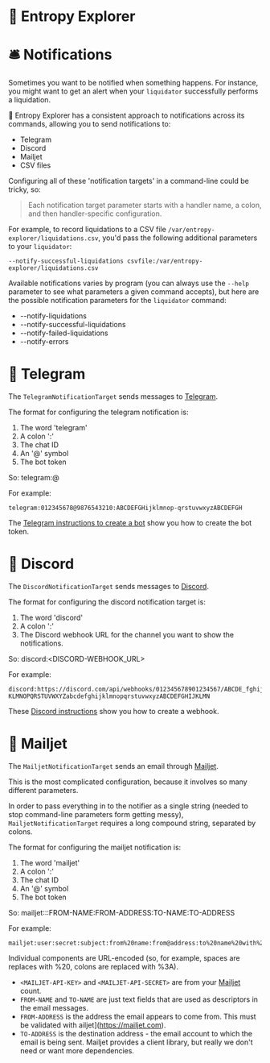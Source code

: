 # 🥭 Entropy Explorer

# 🛎️ Notifications

Sometimes you want to be notified when something happens. For instance, you might want to get an alert when your `liquidator` successfully performs a liquidation.

🥭 Entropy Explorer has a consistent approach to notifications across its commands, allowing you to send notifications to:

- Telegram
- Discord
- Mailjet
- CSV files

Configuring all of these 'notification targets' in a command-line could be tricky, so:

> Each notification target parameter starts with a handler name, a colon, and then handler-specific configuration.

For example, to record liquidations to a CSV file `/var/entropy-explorer/liquidations.csv`, you'd pass the following additional parameters to your `liquidator`:

```
--notify-successful-liquidations csvfile:/var/entropy-explorer/liquidations.csv
```

Available notifications varies by program (you can always use the `--help` parameter to see what parameters a given command accepts), but here are the possible notification parameters for the `liquidator` command:

- --notify-liquidations
- --notify-successful-liquidations
- --notify-failed-liquidations
- --notify-errors

# 💌 Telegram

The `TelegramNotificationTarget` sends messages to [Telegram](https://telegram.org/).

The format for configuring the telegram notification is:

1. The word 'telegram'
2. A colon ':'
3. The chat ID
4. An '@' symbol
5. The bot token

So:
telegram:<CHAT-ID>@<BOT-TOKEN>

For example:

```
telegram:012345678@9876543210:ABCDEFGHijklmnop-qrstuvwxyzABCDEFGH
```

The [Telegram instructions to create a bot](https://core.telegram.org/bots#creating-a-new-bot) show you how to create the bot token.

# 💬 Discord

The `DiscordNotificationTarget` sends messages to [Discord](https://discord.com/).

The format for configuring the discord notification target is:

1. The word 'discord'
2. A colon ':'
3. The Discord webhook URL for the channel you want to show the notifications.

So:
discord:<DISCORD-WEBHOOK_URL>

For example:

```
discord:https://discord.com/api/webhooks/012345678901234567/ABCDE_fghij-KLMNOPQRSTUVWXYZabcdefghijklmnopqrstuvwxyzABCDEFGHIJKLMN
```

These [Discord instructions](https://support.discord.com/hc/en-us/articles/228383668-Intro-to-Webhooks) show you how to create a webhook.

# 📧 Mailjet

The `MailjetNotificationTarget` sends an email through [Mailjet](https://mailjet.com).

This is the most complicated configuration, because it involves so many different parameters.

In order to pass everything in to the notifier as a single string (needed to stop command-line parameters form getting messy), `MailjetNotificationTarget` requires a long compound string, separated by colons.

The format for configuring the mailjet notification is:

1. The word 'mailjet'
2. A colon ':'
3. The chat ID
4. An '@' symbol
5. The bot token

So:
mailjet:<MAILJET-API-KEY>:<MAILJET-API-SECRET>:FROM-NAME:FROM-ADDRESS:TO-NAME:TO-ADDRESS

For example:

```
mailjet:user:secret:subject:from%20name:from@address:to%20name%20with%20colon%3A:to@address
```

Individual components are URL-encoded (so, for example, spaces are replaces with %20,
colons are replaced with %3A).

- `<MAILJET-API-KEY>` and `<MAILJET-API-SECRET>` are from your [Mailjet](https://mailjet.com) count.
- `FROM-NAME` and `TO-NAME` are just text fields that are used as descriptors in the email messages.
- `FROM-ADDRESS` is the address the email appears to come from. This must be validated with ailjet](https://mailjet.com).
- `TO-ADDRESS` is the destination address - the email account to which the email is being sent.
  Mailjet provides a client library, but really we don't need or want more dependencies.
